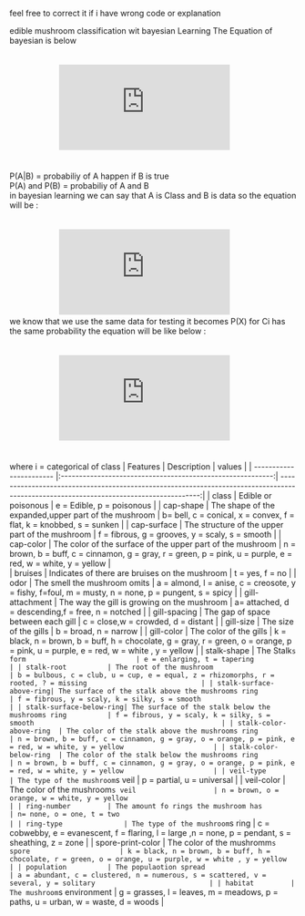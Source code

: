feel free to correct it if i have wrong code or explanation

edible mushroom classification wit bayesian Learning
The Equation of bayesian is below <br/><br/><br/>
&nbsp;&nbsp;&nbsp;&nbsp;&nbsp;&nbsp;&nbsp;&nbsp;&nbsp;&nbsp;&nbsp;&nbsp;&nbsp;&nbsp;&nbsp;&nbsp;&nbsp;&nbsp;&nbsp;&nbsp;&nbsp; ![equation](https://latex.codecogs.com/gif.latex?P%28A%7CB%29%20%3D%20%5Cfrac%7BP%28B%7CA%29*P%28A%29%7D%7BP%28B%29%7D)<br/><br/><br/>
P(A|B) = probabiliy of A happen if B is true
<br/>
P(A) and P(B) = probabiliy of A and B <br/>
in bayesian learning we can say that A is Class and B is data so the equation will be :</br><br/><br/>
&nbsp;&nbsp;&nbsp;&nbsp;&nbsp;&nbsp;&nbsp;&nbsp;&nbsp;&nbsp;&nbsp;&nbsp;&nbsp;&nbsp;&nbsp;&nbsp;&nbsp;&nbsp;&nbsp;&nbsp;&nbsp; ![equation](https://latex.codecogs.com/gif.latex?P%28Ci%7CX%29%20%3D%20%5Cfrac%7BP%28X%7CCi%29*P%28Ci%29%7D%7BP%28X%29%7D)<br/>
we know that we use the same data for testing it becomes P(X) for Ci has the same probability the equation will be like below :<br/><br/><br/>
&nbsp;&nbsp;&nbsp;&nbsp;&nbsp;&nbsp;&nbsp;&nbsp;&nbsp;&nbsp;&nbsp;&nbsp;&nbsp;&nbsp;&nbsp;&nbsp;&nbsp;&nbsp;&nbsp;&nbsp;&nbsp; ![equation](https://latex.codecogs.com/gif.latex?P%28Ci%7CX%29%20%3D%20%7BP%28X%7CCi%29*P%28Ci%29%7D)<br/><br/><br/>
where i = categorical of class
| Features      	  | Description   					       | values  																|
| ----------------------- |:----------------------------------------------------------:| --------------------------------------------------------------------------------------------------------------------------------------:|
| class      		  | Edible or poisonous 				       | e = Edible, p = poisonous   														|
| cap-shape      	  | The shape of the expanded,upper part of the mushroom       | b= bell, c = conical, x = convex, f = flat, k = knobbed, s = sunken   									|
| cap-surface 		  | The structure of the upper part of the mushroom            | f = fibrous, g = grooves, y = scaly, s = smooth   											|
| cap-color 		  | The color of the surface of the upper part of the mushroom | n = brown, b = buff, c = cinnamon, g = gray, r = green, p = pink, u = purple, e = red, w = white, y = yellow			   	|	
| bruises 		  | Indicates of there are bruises on the mushroom             | t = yes, f = no   															|
| odor 			  | The smell the mushroom omits      			       | a = almond, l = anise, c = creosote, y = fishy, f=foul, m = musty, n = none, p = pungent, s = spicy   					|
| gill-attachment 	  | The way the gill is growing on the mushroom      	       | a= attached, d = descending,f = free, n = notched   											|
| gill-spacing 	 	  | The gap of space between each gill      		       | c = close,w = crowded, d = distant   													|
| gill-size 		  | The size of the gills      				       | b = broad, n = narrow   														|
| gill-color 		  | The color of the gills      			       | k = black, n = brown, b = buff, h = chocolate, g = gray, r = green, o = orange, p = pink, u = purple, e = red, w = white , y = yellow  |
| stalk-shape 		  | The Stalk`s form      				       | e = enlarging, t = tapering   														|
| stalk-root 		  | The root of the mushroom      			       | b = bulbous, c = club, u = cup, e = equal, z = rhizomorphs, r = rooted, ? = missing   							|
| stalk-surface-above-ring| The surface of the stalk above the mushrooms ring          | f = fibrous, y = scaly, k = silky, s = smooth   											|
| stalk-surface-below-ring| The surface of the stalk below the mushrooms ring          | f = fibrous, y = scaly, k = silky, s = smooth   											|
| stalk-color-above-ring  | The color of the stalk above the mushrooms ring            | n = brown, b = buff, c = cinnamon, g = gray, o = orange, p = pink, e = red, w = white, y = yellow   					|
| stalk-color-below-ring  | The color of the stalk below the mushrooms ring            | n = brown, b = buff, c = cinnamon, g = gray, o = orange, p = pink, e = red, w = white, y = yellow   					|
| veil-type 		  | The type of the mushroom`s veil       		       | p = partial, u = universal   														|
| veil-color 		  | The color of the mushroom`s veil      		       | n = brown, o = orange, w = white, y = yellow   											|
| ring-number 		  | The amount fo rings the mushroom has      	               | n= none, o = one, t = two   														|
| ring-type 	    	  | The type of the mushroom`s ring                            | c = cobwebby, e = evanescent, f = flaring, l = large ,n = none, p = pendant, s = sheathing, z = zone   				|
| spore-print-color 	  | The color of the mushromm`s spore      	               | k = black, n = brown, b = buff, h = chocolate, r = green, o = orange, u = purple, w = white , y = yellow   				|
| population 		  | The populaotion spread      	                       | a = abundant, c = clustered, n = numerous, s = scattered, v = several, y = solitary   							|
| habitat 		  | The mushroom`s environment      			       | g = grasses, l = leaves, m = meadows, p = paths, u = urban, w = waste, d = woods   							|



